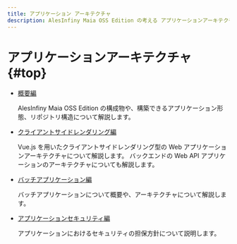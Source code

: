 ```yaml
---
title: アプリケーション アーキテクチャ
description: AlesInfiny Maia OSS Edition の考える アプリケーションアーキテクチャについて解説します。
---
```


# アプリケーションアーキテクチャ {#top}

- [概要編](overview/index.md)

    AlesInfiny Maia OSS Edition の構成物や、構築できるアプリケーション形態、リポジトリ構造について解説します。

- [クライアントサイドレンダリング編](client-side-rendering/index.md)

    Vue.js を用いたクライアントサイドレンダリング型の Web アプリケーションアーキテクチャについて解説します。
    バックエンドの Web API アプリケーションのアーキテクチャについても解説します。

- [バッチアプリケーション編](batch-application/index.md)

    バッチアプリケーションについて概要や、アーキテクチャについて解説します。

- [アプリケーションセキュリティ編](./security/index.md)

    アプリケーションにおけるセキュリティの担保方針について説明します。